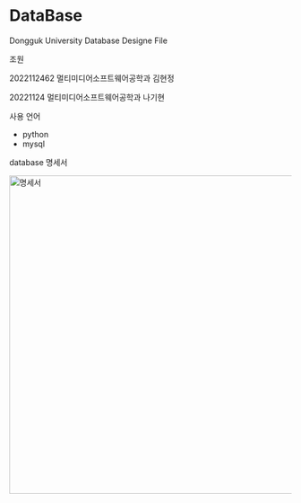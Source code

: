 # DataBase
Dongguk University Database Designe File

조원

2022112462 멀티미디어소프트웨어공학과 김현정

20221124   멀티미디어소프트웨어공학과 나기현

사용 언어
- python
- mysql

database 명세서

<img width="567" alt="명세서" src="https://github.com/user-attachments/assets/3d17571a-b17f-4f78-aac2-f507a24a7399">
